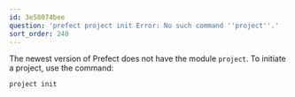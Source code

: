 ```yaml
---
id: 3e58074bee
question: 'prefect project init Error: No such command ''project''.'
sort_order: 240
---
```


The newest version of Prefect does not have the module `project`. To initiate a project, use the command:

```bash
project init
```